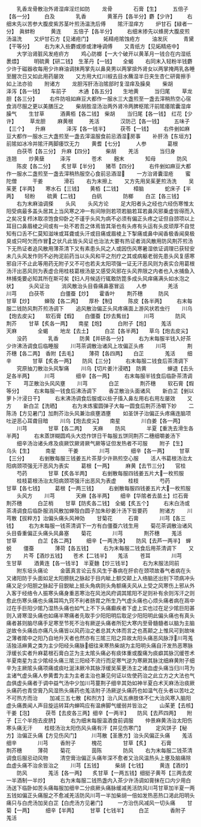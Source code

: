 <!-- { "loadSidebar": true } -->
　　乳香龙骨散治外肾湿痒淫烂如防
　　龙骨　　　　石膏【生】　　　五倍子【各一分】
　　白及　　　　乳香　　　　黄革丹【各半分】麝【少许】
　　右细末先以苦参大腹皮紫苏茎叶煎汤温洗后傅
　　隂汗湿痒方
　　炉甘石【緑者一分】　眞蚌粉　　　黄连
　　五倍子【各半分】
　　右细末掺先以蜂房大腹皮煎汤温洗
　　又炉甘石方【见诸疮门】
　　妬精疮隂蚀疮方
　　油发灰　　　青黛【干等分】
　　右为末入些麝或掺或津唾调傅
　　又青纸方【见妬精疮中】
　　大学治肾脏风发疮疥方
　　鸡心防榔【一大个破开以黄革月一钱合在内湿纸褁煨】
　　明硫黄【研二钱】　生革丹【一钱】　　全蝎
　　右同末入轻粉半钱麝少许于磁器收每用少许麻油调抹两掌先以鼻臭男以两掌揜外肾女以两掌掩两乳各睡至醒次日又如此用药屡效
　　又方用大红川椒去目水蘸湿半日夹生杏仁研膏擦手如上法亦验
　　附诸方
　　龙胆泻肝汤治隂部时复湿痒及臊臭
　　柴胡　　　　泽泻【各一钱】　　车前子
　　木通【各五分】　　生地黄　　　当归尾
　　草龙胆【各三分】
　　右件防咀如麻豆大都作一服水三大盏煎至一盏去滓稍热空心宿食消尽服之更以美膳压之
　　柴胡胜湿汤治两外肾冷两脾枢隂汗前隂痿隂囊湿痒臊气
　　生甘草　　　酒黄栢【各二钱】　柴胡
　　当归尾【各一钱】　红花【少许】　　　草龙胆
　　麻黄根　　　羌活　　　　汉防己【各一钱】
　　五味子【三个】　　升麻　　　　泽泻【各一钱半】
　　茯苓【一钱】
　　右件剉如麻豆大都作一服水三大盏煎至一盏去滓温服食前忌酒湿房事
　　补肝汤【东垣方】前隂如冰冷并隂汗两脚痿饮无力
　　黄耆【七分】　　　人参　　　　葛根
　　白茯苓【各三分】　升麻【四分】　　　柴胡
　　羌活　　　　当归身　　　连翘
　　炒黄蘖　　　泽泻　　　　苍术
　　麹末　　　　知母　　　　防风
　　陈皮【各二分】　　炙甘草【半分】　　猪苓【四分】
　　右件剉如麻豆大都作一服水二盏煎至一盏去滓稍热服空心食前忌酒湿
　　一方治肾囊湿疮
　　蜜陀僧　　　干姜　　　　滑石
　　右为末擦上
　　又方先用吴茱茰煎汤洗
　　吴茱茰【半两】　　寒水石【三钱】　　黄栢【二钱】
　　樟脑　　　　蛇床子【半两】　　轻粉
　　硫黄【二钱】　　　白矾　　　　防榔
　　白芷【各三钱】
　　右为末麻油调搽
　　头风
　　头风方论
　　足大阳者头之经也六经伤寒惟太阳受病最多盖头居其上当风寒之冲一有间隙则若项若脑若耳若鼻风邪乗虚皆得而入之矣况复栉沐取凉饱食仰卧之不谨乎头风为病不必须有偏正头疼之证但自颈项以上耳目口鼻眉棱之间或有一处不若吾之体焉皆其渐也有头疼有头运有头皮顽厚不自觉知有口舌不仁莫知滋味或耳聋或头汗或目痛或眉棱上下掣痛或鼻中闻香极香闻臭极臭或只呵欠而作冒之状凡此皆头风证也治法大要有热证者消风散用防风荆芥煎汤下无热证者追风散用薄茶清下又有素患头风之人或因伤风寒暑湿依证调理已获轻安未几头风发作则不必拘泥前药当以头风和平之剂疗之其或病躯老弱先患头风复感寒邪自汗不止此等用药无附子又不可也若夫太阳项强一证无汗恶风则为表实合用葛根汤汗出恶风则为表虚合用桂枝葛根汤是又感受风邪在头风界限之内者也入水捕鱼入林捕兎要必知其所在斯可矣【妇人月候适行辄敢防箆多成头风痒痛满头如水泡之状】
　　头风证治
　　消风散治头目昏痛鼻塞冒运
　　人参　　　　羌活　　　　川芎
　　白茯苓　　　白僵蚕【炒】　　霍香叶
　　荆芥穗　　　防风　　　　甘草【炒】
　　蝉殻【各二两】　　厚朴【制】　　　陈皮【各半两】
　　右末每服二钱防风荆芥煎汤调下
　　追风散治偏正头风疼痛面上游风状若虫行
　　川乌【炮去皮尖】　　软石膏【煆】　　白僵蚕【炒去觜丝】
　　川芎　　　　防风　　　　荆芥
　　甘草【炙各一两】　　南星【炮】　　　白附子【炮】
　　羗活　　　　天麻　　　　全蝎
　　地龙【去土】　　　白芷【各半两】　　草乌【炮去皮尖】
　　没药　　　　乳香　　　　防黄【并研各一分】
　　右为末每服半钱入好茶少许沸汤调食后临睡服
　　川芎茶调散治诸风上攻偏正头疼
　　川芎　　　　荆芥穗【各二两】　香附【去毛】
　　薄荷【各四两】　　白芷　　　　羗活
　　细辛　　　　甘草【炙各一两】　　防风【三分】
　　右末每服二钱食后茶清调下
　　究原抽刀散治头风掣痛
　　川乌【切片姜汁浸晒】　防黄　　　　蝉退【去头足各半两】
　　川芎　　　　细辛【各一两】
　　右末每服半钱食后临卧茶清调下
　　芎芷散治头风风壅
　　川芎　　　　白芷　　　　荆芥穗
　　软石膏【煆等分】
　　右末每服一钱食后沸汤调下
　　香芷散治头面诸风
　　新白芷【剉以萝卜汁浸日干】
　　右末沸汤调食后服或以些子搐入鼻左用右右用左屡效
　　又方
　　新白芷【洗晒】
　　右为末炼蜜圆弹子大每一圆食后荆芥汤嚼下妙
　　二陈汤【方见暑门】加荆芥治头风兼治痰壅酒壅
　　如圣饼子治偏正头疼痛连脑项吐逆恶心耳聋目暗
　　川乌【炮去皮尖】　　南星　　　　川白姜【各一两】
　　川芎　　　　甘草【各二两】　　天麻
　　防风　　　　半夏【重洗去滑生各半两】
　　右末蒸饼糊圆鸡头大捻作饼日干每服五饼同荆芥二穗细嚼姜汤下
　　细辛汤治诸头疼及痰厥饮厥肾厥气厥等证但发热者不可服
　　附子【生】　　　乌头【生】　　　南星
　　干姜　　　　川芎　　　　细辛【各一两】
　　甘草【三分】
　　右剉散每服三钱姜五片茶芽少许熟煎空心服
　　活人书葛根汤治太阳病颈项强无汗恶风为表实
　　葛根【一两】　　　麻黄【去节三分】　　官桂
　　芍药　　　　甘草【炙各半两】
　　右剉散每服四钱姜五片大一枚煎服
　　桂枝葛根汤治太阳病颈项强汗出恶风为表虚
　　桂枝　　　　芍药　　　　甘草【各七钱】
　　葛根【一两三钱】
　　右剉散每服四钱姜五片大一枚煎服
　　头风方
　　川芎　　　　天麻【各半两】　　细辛【华隂者去苗土】烂石膏　　　荆芥穗　　　白芷梢
　　甘草【防炙各二钱】　全蝎【炙五个】
　　右末白汤或茶凊调食后临卧服消风散加蝉殻白圆子加朱砂姜汁汤下皆要药
　　附诸方
　　川芎散【拔粹方】治偏头痛头风神効
　　甘菊花　　　石膏　　　　川芎【各三钱】
　　右为末每服一钱茶清调下一方有白僵蚕六钱生用
　　菊花茶调散治诸风头目昏重偏正头痛头风鼻塞
　　菊花　　　　川芎　　　　荆芥穗
　　羗活　　　　甘草　　　　白芷【各二两】
　　细辛【一两洗浄】　　防风【去芦一两半】　蝉蜕
　　僵蚕　　　　薄荷【各五钱】
　　右为末每服二钱食后用茶清调下
　　又方
　　片芩【酒炒五钱】　　苍术【二钱半】　　羗活
　　苍耳　　　　川芎　　　　生甘草
　　酒黄连【各一钱半】　半夏麯【炒三钱半】
　　右为末服法同前
　　附东垣头痛论
　　金匮真言论云东风生于春病在肝俞在颈项故春气者病在头又诸阳防于头面如足太阳膀胱之脉起于目内眦上额交颠上入络脑还出别下项病冲头痛又足少阳胆之脉起于目鋭眦上抵头角病则头角额痛夫风从上受之风寒伤上邪从外入客于经络令人振寒头痛身重恶寒治在风池风府调其隂阳不足则补有余则泻汗之则愈此伤寒头痛也头痛耳鸣九窍不利者肠胃之所生乃气虚头痛也心烦头痛者病在鬲中过在手巨阳少隂乃湿热头痛也如气上不下头痛癫疾者下虚上实也过在足少隂巨阳甚则入肾寒湿头痛也如痛半寒痛者先取手少阳阳明后取足少阳阳明此偏头痛也有真头痛者甚则脑尽痛手足寒至节死不治有厥逆头痛者所犯大寒内至骨髓髓者以脑为主脑逆故令头痛齿亦痛凡头痛皆以风药治之者总其大体而言之也髙颠之上惟风可到故味之薄者隂中之阳乃自地升天者也然亦有三隂三阳之异故太阳头痛恶风脉浮川芎羗活独活麻黄之类为主少阳经头痛脉细往来寒热柴胡为主阳明头痛自汗发热恶寒脉浮缓长实者升麻葛根石膏白芷为主太隂头痛必有痰体重或腹痛为痰癖其脉沉缓苍术半夏南星为主少隂经头痛三隂三阳经不流行而足寒气逆为寒厥其脉沈细麻黄附子细辛为主厥隂头痛项痛或痰吐涎沬厥冷其脉浮缓吴茱茰汤主之诸血虚头痛当归川芎为主诸气虚头痛人参黄耆为主为主者主治也兼见何证以佐使药治之此立方之大法也气血俱虚头痛者于调中益气汤中少加川芎蔓荆子细辛其効如神半夏白术天麻汤治痰厥头痛药也青空膏乃风湿热头痛药也羗活附子汤厥逆头痛药也如温气在头者以苦吐之不可热方而治
　　加减三五七散【和剂方】治八风五痹肢体不仁大治风寒入脑阳虚头痛畏闻人声目旋运转耳内蝉鸣应有温痹脚气缓弱并皆治之
　　山茱茰【去核】　　干姜【泡】　　　茯苓【去皮各三两】细辛【一两半】　　防风【去芦四两】　　附子【三个半炮去皮脐】
　　右为细末每服温酒食前调服
　　仲景麻黄汤治太阳伤寒头痛无汗
　　桂枝汤治太阳伤风头痛有汗【并见伤寒门】
　　定风饼子【秘方】治偏正头痛【方见伤风门】
　　川芎散【圣惠方】治头风偏正头痛
　　羗活　　　　细辛　　　　川芎
　　香附子　　　槐花　　　　甘草【炙】
　　石膏　　　　荆芥穗　　　薄荷
　　菊花　　　　茵陈　　　　防风
　　右为末每服二钱茶清调食后服忌动风物
　　清空膏治偏正头痛年深不愈者又治风温热头上壅及脑痛除血虚头痛不治余皆治之
　　川芎【五钱】　　　柴胡【七钱】　　　黄连【酒炒】
　　防风　　　　羗活【各一两】　　炙甘草【一两五钱】细挺子黄芩【三两去皮一半酒制一半炒】
　　右为末每服二钱热盏内入茶少许汤调如膏抹在口内少用白汤送下临卧如苦头痛每服加细辛二分痰厥头痛脉缓减羌活防风川芎甘草加半夏一两五钱如偏正头痛服之不愈减羌活防风川芎一半加柴胡一倍如发热恶热口渇此阳明头痛只与白虎汤加吴白芷【白虎汤方见暑门】
　　一方治伤风减风一切头痛
　　甘菊【一两】　　　细辛【半两】　　　甘草【七钱半】
　　白芷　　　　香附子　　　羗活
